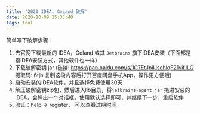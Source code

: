 ```yaml
---
title: '2020 IDEA, GoLand 破解'
date: 2020-10-09 15:35:40
tags: tool
---
```


简单写下破解步骤：
1. 去官网下载最新的 IDEA，Goland 或其 `Jetbrains` 旗下IDEA安装（下面都是指IDEA安装方式，其他软件也一样）
2. 下载破解密钥 jar (链接: https://pan.baidu.com/s/1C7EtJpiUschlqF21vif1LQ 提取码: 6tjb 复制这段内容后打开百度网盘手机App，操作更方便哦)
3. 启动安装的IDEA软件，并且选择免费使用30天
4. 解压破解密钥zip包，然后进入lib目录，将`jetbrains-agent.jar` 拖进安装的IDEA，会弹出一个对话框，使用默认选择即可，并继续下一步，重启软件
5. 验证：help -> register， 可以查看过期时间
   
